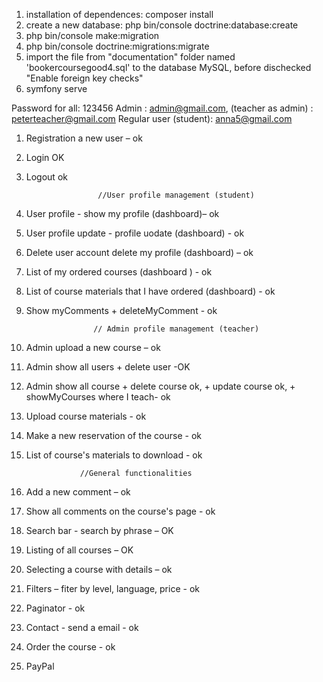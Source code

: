 1. installation of dependences:  composer install
2. create a new database:
   php bin/console doctrine:database:create
3. php bin/console make:migration
4. php bin/console doctrine:migrations:migrate
5. import the file from "documentation" folder named 'bookercoursegood4.sql' to the database MySQL, before dischecked "Enable foreign key checks"
6. symfony serve

Password for all: 123456
Admin : admin@gmail.com, (teacher as admin) : peterteacher@gmail.com
Regular user  (student): anna5@gmail.com

1.	Registration a new user – ok
2.	Login OK
3.	Logout ok

                        //User profile management (student)
                        
4.	User profile - show my profile (dashboard)– ok
5.	User profile update - profile uodate (dashboard) - ok
6.	Delete user account delete my profile (dashboard) – ok
7.  List of my ordered courses (dashboard ) - ok
8.  List of course materials that I have ordered (dashboard) - ok
9.  Show myComments  + deleteMyComment - ok

                       // Admin profile management (teacher)
                    
10.	Admin upload a new course – ok
11.	Admin show all users + delete user -OK
12.	Admin show all course + delete course ok,  + update course ok, +         showMyCourses where I teach- ok
13. Upload course materials - ok
14. Make a new reservation of the course - ok
15. List of course's materials to download - ok

                    //General functionalities

16.	Add a new comment – ok
17.	Show all comments on the course's page - ok
18.	Search bar - search by phrase – OK
19.	Listing of all courses – OK
20.	Selecting a course with details – ok
21. Filters – fiter by level, language, price - ok
22. Paginator - ok
23. Contact -  send a email - ok
24. Order the course - ok
25. PayPal






